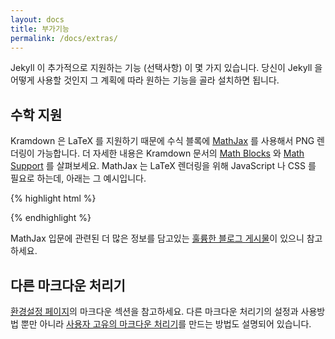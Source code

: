 ```yaml
---
layout: docs
title: 부가기능
permalink: /docs/extras/
---
```


Jekyll 이 추가적으로 지원하는 기능 (선택사항) 이 몇 가지 있습니다. 당신이 Jekyll
을 어떻게 사용할 것인지 그 계획에 따라 원하는 기능을 골라 설치하면 됩니다.

## 수학 지원

Kramdown 은 LaTeX 를 지원하기 때문에 수식 블록에 [MathJax](http://www.mathjax.org/) 를 사용해서 PNG 렌더링이 가능합니다. 더 자세한 내용은 Kramdown 문서의 [Math Blocks](http://kramdown.gettalong.org/syntax.html#math-blocks) 와 [Math Support](http://kramdown.gettalong.org/converter/html.html#math-support) 를 살펴보세요. MathJax 는 LaTeX 렌더링을 위해 JavaScript 나 CSS 를 필요로 하는데, 아래는 그 예시입니다.

{% highlight html %}
<script src="http://cdn.mathjax.org/mathjax/latest/MathJax.js?config=TeX-AMS-MML_HTMLorMML" type="text/javascript"></script>
{% endhighlight %}

MathJax 입문에 관련된 더 많은 정보를 담고있는 [훌륭한 블로그 게시물](http://gastonsanchez.com/blog/opinion/2014/02/16/Mathjax-with-jekyll.html)이 있으니 참고하세요.

## 다른 마크다운 처리기

[환경설정 페이지](/docs/configuration/#markdown-options)의 마크다운 섹션을 참고하세요. 다른 마크다운 처리기의 설정과 사용방법 뿐만 아니라 [사용자 고유의 마크다운 처리기](/docs/configuration/#custom-markdown-processors)를 만드는 방법도 설명되어 있습니다.
